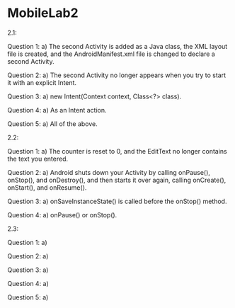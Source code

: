 # MobileLab2
2.1:


Question 1:
 a) The second Activity is added as a Java class, the XML layout file is created, and the AndroidManifest.xml file is changed to declare a second Activity.
 
Question 2: 
a) The second Activity no longer appears when you try to start it with an explicit Intent.

Question 3: 
a) new Intent(Context context, Class<?> class).

Question 4: 
a) As an Intent action.

Question 5: 
a) All of the above.


2.2: 

Question 1:
a) The counter is reset to 0, and the EditText no longer contains the text you entered.

Question 2: 
a) Android shuts down your Activity by calling onPause(), onStop(), and onDestroy(), and then starts it over again, calling onCreate(), onStart(), and onResume().

Question 3: 
a) onSaveInstanceState() is called before the onStop() method.

Question 4: 
a) onPause() or onStop().


2.3: 

Question 1:
a)

Question 2: 
a)

Question 3:
a)

Question 4: 
a)

Question 5:
a)
